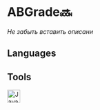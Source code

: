 # ABGrade🔜
*Не забыть вставить описани*
## Languages

## Tools
<img align="left" alt="Java" width="30px" style="padding-right:10px;" src="https://cdn.jsdelivr.net/gh/devicons/devicon@latest/icons/ubuntu/ubuntu-original-wordmark.svg" />

